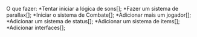 O que fazer:
    *Tentar iniciar a lógica de sons[];
    *Fazer um sistema de parallax[];
    *Iniciar o sistema de Combate[];
    *Adicionar mais um jogador[];
    *Adicionar um sistema de status[];
    *Adicionar um sistema de items[];
    *Adicionar interfaces[];

